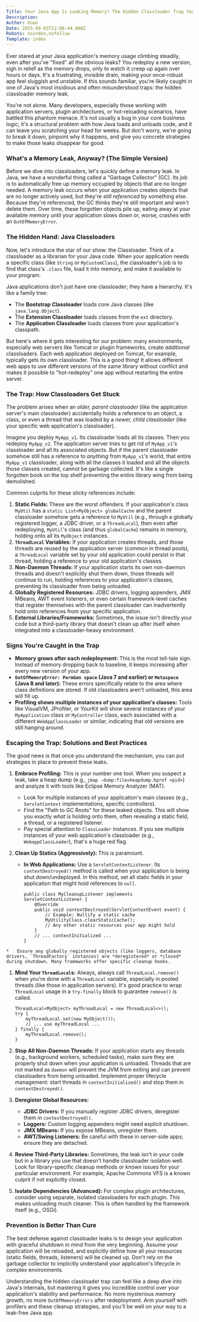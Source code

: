 ```yaml
---
Title: Your Java App Is Leaking Memory! The Hidden Classloader Trap You're Missing.
Description: 
Author: Xuan
Date: 2025-09-03T22:00:44.000Z
Robots: noindex,nofollow
Template: index
---
```

<p>Ever stared at your Java application's memory usage climbing steadily, even after you've "fixed" all the obvious leaks? You redeploy a new version, sigh in relief as the memory drops, only to watch it creep up again over hours or days. It's a frustrating, invisible drain, making your once-robust app feel sluggish and unstable. If this sounds familiar, you're likely caught in one of Java's most insidious and often misunderstood traps: the hidden classloader memory leak.</p>

<p>You're not alone. Many developers, especially those working with application servers, plugin architectures, or hot-reloading scenarios, have battled this phantom menace. It's not usually a bug in your core business logic; it's a structural problem with how Java loads and unloads code, and it can leave you scratching your head for weeks. But don't worry, we're going to break it down, pinpoint why it happens, and give you concrete strategies to make those leaks disappear for good.</p>

<h3>
  
  
  What's a Memory Leak, Anyway? (The Simple Version)
</h3>

<p>Before we dive into classloaders, let's quickly define a memory leak. In Java, we have a wonderful thing called a "Garbage Collector" (GC). Its job is to automatically free up memory occupied by objects that are no longer needed. A memory leak occurs when your application creates objects that are no longer actively used, but they're <em>still referenced</em> by something else. Because they're referenced, the GC thinks they're still important and won't delete them. Over time, these forgotten objects pile up, eating away at your available memory until your application slows down or, worse, crashes with an <code>OutOfMemoryError</code>.</p>

<h3>
  
  
  The Hidden Hand: Java Classloaders
</h3>

<p>Now, let's introduce the star of our show: the Classloader. Think of a classloader as a librarian for your Java code. When your application needs a specific class (like <code>String</code> or <code>MyCustomClass</code>), the classloader's job is to find that class's <code>.class</code> file, load it into memory, and make it available to your program.</p>

<p>Java applications don't just have one classloader; they have a hierarchy. It's like a family tree:</p>

<ul>
<li>  The <strong>Bootstrap Classloader</strong> loads core Java classes (like <code>java.lang.Object</code>).</li>
<li>  The <strong>Extension Classloader</strong> loads classes from the <code>ext</code> directory.</li>
<li>  The <strong>Application Classloader</strong> loads classes from your application's classpath.</li>
</ul>

<p>But here's where it gets interesting for our problem: many environments, especially web servers like Tomcat or plugin frameworks, create <em>additional</em> classloaders. Each web application deployed on Tomcat, for example, typically gets its own classloader. This is a good thing! It allows different web apps to use different versions of the same library without conflict and makes it possible to "hot-redeploy" one app without restarting the entire server.</p>

<h3>
  
  
  The Trap: How Classloaders Get Stuck
</h3>

<p>The problem arises when an <em>older, parent classloader</em> (like the application server's main classloader) accidentally holds a reference to an object, a class, or even a thread that was loaded by a <em>newer, child classloader</em> (like your specific web application's classloader).</p>

<p>Imagine you deploy <code>MyApp_v1</code>. Its classloader loads all its classes. Then you redeploy <code>MyApp_v2</code>. The application server tries to get rid of <code>MyApp_v1</code>'s classloader and all its associated objects. But if the parent classloader somehow still has a reference to <em>anything</em> from <code>MyApp_v1</code>'s world, that entire <code>MyApp_v1</code> classloader, along with all the classes it loaded and all the objects those classes created, cannot be garbage collected. It's like a single forgotten book on the top shelf preventing the entire library wing from being demolished.</p>

<p>Common culprits for these sticky references include:</p>

<ol>
<li> <strong>Static Fields:</strong> These are the worst offenders. If your application's class <code>MyUtil</code> has a <code>static List&lt;MyObject&gt; globalCache</code> and the parent classloader somehow gets a reference to <code>MyUtil</code> (e.g., through a globally registered logger, a JDBC driver, or a <code>ThreadLocal</code>), then even after redeploying, <code>MyUtil</code>'s class (and thus <code>globalCache</code>) remains in memory, holding onto all its <code>MyObject</code> instances.</li>
<li> <strong><code>ThreadLocal</code> Variables:</strong> If your application creates threads, and those threads are reused by the application server (common in thread pools), a <code>ThreadLocal</code> variable set by your old application could persist in that thread, holding a reference to your old application's classes.</li>
<li> <strong>Non-Daemon Threads:</strong> If your application starts its own non-daemon threads and doesn't explicitly shut them down, those threads will continue to run, holding references to your application's classes, preventing its classloader from being unloaded.</li>
<li> <strong>Globally Registered Resources:</strong> JDBC drivers, logging appenders, JMX MBeans, AWT event listeners, or even certain framework-level caches that register themselves with the parent classloader can inadvertently hold onto references from your specific application.</li>
<li> <strong>External Libraries/Frameworks:</strong> Sometimes, the issue isn't directly your code but a third-party library that doesn't clean up after itself when integrated into a classloader-heavy environment.</li>
</ol>

<h3>
  
  
  Signs You're Caught in the Trap
</h3>

<ul>
<li>  <strong>Memory grows after each redeployment:</strong> This is the most tell-tale sign. Instead of memory dropping back to baseline, it keeps increasing after every new version of your app.</li>
<li>  <strong><code>OutOfMemoryError: PermGen space</code> (Java 7 and earlier) or <code>Metaspace</code> (Java 8 and later):</strong> These errors specifically relate to the area where class definitions are stored. If old classloaders aren't unloaded, this area will fill up.</li>
<li>  <strong>Profiling shows multiple instances of your application's classes:</strong> Tools like VisualVM, JProfiler, or YourKit will show several instances of your <code>MyApplication</code> class or <code>MyController</code> class, each associated with a different <code>WebAppClassLoader</code> or similar, indicating that old versions are still hanging around.</li>
</ul>

<h3>
  
  
  Escaping the Trap: Solutions and Best Practices
</h3>

<p>The good news is that once you understand the mechanism, you can put strategies in place to prevent these leaks.</p>

<ol>
<li>
<p><strong>Embrace Profiling:</strong> This is your number one tool. When you suspect a leak, take a heap dump (e.g., <code>jmap -dump:file=heapdump.hprof &lt;pid&gt;</code>) and analyze it with tools like Eclipse Memory Analyzer (MAT).</p>

<ul>
<li>  Look for multiple instances of your application's main classes (e.g., <code>ServletContext</code> implementations, specific controllers).</li>
<li>  Find the "Path to GC Roots" for these leaked objects. This will show you exactly <em>what</em> is holding onto them, often revealing a static field, a thread, or a registered listener.</li>
<li>  Pay special attention to <code>ClassLoader</code> instances. If you see multiple instances of your web application's classloader (e.g., <code>WebappClassLoader</code>), that's a huge red flag.</li>
</ul>
</li>
<li>
<p><strong>Clean Up Statics (Aggressively):</strong> This is paramount.</p>

<ul>
<li>
<p><strong>In Web Applications:</strong> Use a <code>ServletContextListener</code>. Its <code>contextDestroyed()</code> method is called when your application is being shut down/undeployed. In this method, set all static fields in your application that might hold references to <code>null</code>.<br>
</p>
<pre class="highlight java"><code><span class="kd">public</span> <span class="kd">class</span> <span class="nc">MyCleanupListener</span> <span class="kd">implements</span> <span class="nc">ServletContextListener</span> <span class="o">{</span>
    <span class="nd">@Override</span>
    <span class="kd">public</span> <span class="kt">void</span> <span class="nf">contextDestroyed</span><span class="o">(</span><span class="nc">ServletContextEvent</span> <span class="n">event</span><span class="o">)</span> <span class="o">{</span>
        <span class="c1">// Example: Nullify a static cache</span>
        <span class="nc">MyUtilityClass</span><span class="o">.</span><span class="na">clearStaticCache</span><span class="o">();</span> 
        <span class="c1">// Any other static resources your app might hold</span>
    <span class="o">}</span>
    <span class="c1">// ... contextInitialized ...</span>
<span class="o">}</span>
</code></pre>

</li>
</ul>
</li>
</ol>

<div class="highlight js-code-highlight">
<pre class="highlight plaintext"><code>*   Ensure any globally registered objects (like loggers, database drivers, `ThreadFactory` instances) are *deregistered* or *closed* during shutdown. Many frameworks offer specific cleanup hooks.
</code></pre>

</div>

<ol>
<li>
<p><strong>Mind Your <code>ThreadLocal</code>s:</strong> Always, always call <code>ThreadLocal.remove()</code> when you're done with a <code>ThreadLocal</code> variable, especially in pooled threads (like those in application servers). It's good practice to wrap <code>ThreadLocal</code> usage in a <code>try-finally</code> block to guarantee <code>remove()</code> is called.<br>
</p>
<pre class="highlight java"><code><span class="nc">ThreadLocal</span><span class="o">&lt;</span><span class="nc">MyObject</span><span class="o">&gt;</span> <span class="n">myThreadLocal</span> <span class="o">=</span> <span class="k">new</span> <span class="nc">ThreadLocal</span><span class="o">&lt;&gt;();</span>
<span class="k">try</span> <span class="o">{</span>
    <span class="n">myThreadLocal</span><span class="o">.</span><span class="na">set</span><span class="o">(</span><span class="k">new</span> <span class="nc">MyObject</span><span class="o">());</span>
    <span class="c1">// ... use myThreadLocal ...</span>
<span class="o">}</span> <span class="k">finally</span> <span class="o">{</span>
    <span class="n">myThreadLocal</span><span class="o">.</span><span class="na">remove</span><span class="o">();</span> 
<span class="o">}</span>
</code></pre>

</li>
<li><p><strong>Stop All Non-Daemon Threads:</strong> If your application starts any threads (e.g., background workers, scheduled tasks), make sure they are properly shut down when your application is unloaded. Threads that are not marked as <code>daemon</code> will prevent the JVM from exiting and can prevent classloaders from being unloaded. Implement proper lifecycle management: start threads in <code>contextInitialized()</code> and stop them in <code>contextDestroyed()</code>.</p></li>
<li>
<p><strong>Deregister Global Resources:</strong></p>

<ul>
<li>  <strong>JDBC Drivers:</strong> If you manually register JDBC drivers, deregister them in <code>contextDestroyed()</code>.</li>
<li>  <strong>Loggers:</strong> Custom logging appenders might need explicit shutdown.</li>
<li>  <strong>JMX MBeans:</strong> If you expose MBeans, unregister them.</li>
<li>  <strong>AWT/Swing Listeners:</strong> Be careful with these in server-side apps; ensure they are detached.</li>
</ul>
</li>
<li><p><strong>Review Third-Party Libraries:</strong> Sometimes, the leak isn't in your code but in a library you use that doesn't handle classloader isolation well. Look for library-specific cleanup methods or known issues for your particular environment. For example, Apache Commons VFS is a known culprit if not explicitly closed.</p></li>
<li><p><strong>Isolate Dependencies (Advanced):</strong> For complex plugin architectures, consider using separate, isolated classloaders for each plugin. This makes unloading much cleaner. This is often handled by the framework itself (e.g., OSGi).</p></li>
</ol>

<h3>
  
  
  Prevention is Better Than Cure
</h3>

<p>The best defense against classloader leaks is to design your application with graceful shutdown in mind from the very beginning. Assume your application will be reloaded, and explicitly define how all your resources (static fields, threads, listeners) will be cleaned up. Don't rely on the garbage collector to implicitly understand your application's lifecycle in complex environments.</p>

<p>Understanding the hidden classloader trap can feel like a deep dive into Java's internals, but mastering it gives you incredible control over your application's stability and performance. No more mysterious memory growth, no more <code>OutOfMemoryErrors</code> after redeployment. Arm yourself with profilers and these cleanup strategies, and you'll be well on your way to a leak-free Java app.</p>

